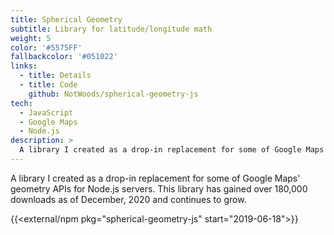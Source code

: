 ```yaml
---
title: Spherical Geometry
subtitle: Library for latitude/longitude math
weight: 5
color: '#5575FF'
fallbackcolor: '#051022'
links:
  - title: Details
  - title: Code
    github: NotWoods/spherical-geometry-js
tech:
  - JavaScript
  - Google Maps
  - Node.js
description: >
  A library I created as a drop-in replacement for some of Google Maps' geometry APIs for Node.js servers. This library has gained over 180,000 downloads as of December, 2020 and continues to grow.
---
```


A library I created as a drop-in replacement for some of Google Maps' geometry APIs for Node.js servers. This library has gained over 180,000 downloads as of December, 2020 and continues to grow.

{{<external/npm pkg="spherical-geometry-js" start="2019-06-18">}}
